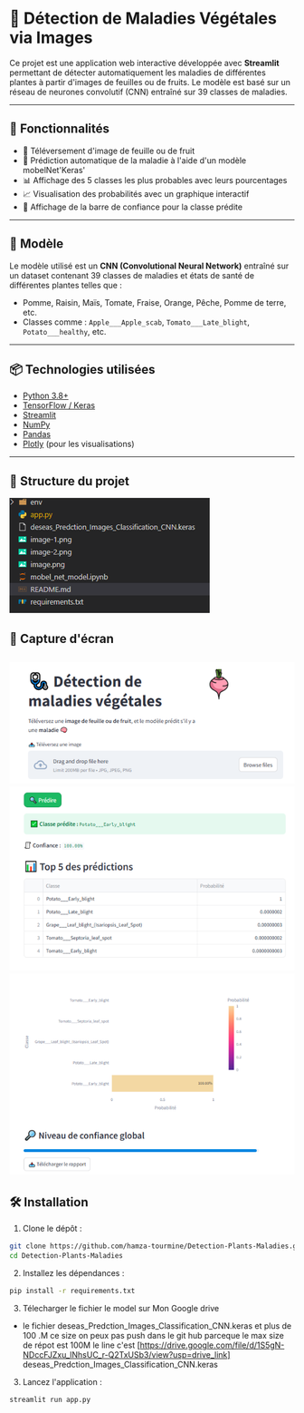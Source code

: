 # 🌿 Détection de Maladies Végétales via Images

Ce projet est une application web interactive développée avec **Streamlit** permettant de détecter automatiquement les maladies de différentes plantes à partir d'images de feuilles ou de fruits. Le modèle est basé sur un réseau de neurones convolutif (CNN) entraîné sur 39 classes de maladies.

---

## 🚀 Fonctionnalités

- 📸 Téléversement d'image de feuille ou de fruit
- 🤖 Prédiction automatique de la maladie à l'aide d'un modèle mobelNet'Keras'
- 📊 Affichage des 5 classes les plus probables avec leurs pourcentages
- 📈 Visualisation des probabilités avec un graphique interactif
- 🎯 Affichage de la barre de confiance pour la classe prédite

---

## 🧠 Modèle

Le modèle utilisé est un **CNN (Convolutional Neural Network)** entraîné sur un dataset contenant 39 classes de maladies et états de santé de différentes plantes telles que :

- Pomme, Raisin, Maïs, Tomate, Fraise, Orange, Pêche, Pomme de terre, etc.
- Classes comme : `Apple___Apple_scab`, `Tomato___Late_blight`, `Potato___healthy`, etc.

---

## 📦 Technologies utilisées

- [Python 3.8+](https://www.python.org/)
- [TensorFlow / Keras](https://www.tensorflow.org/)
- [Streamlit](https://streamlit.io/)
- [NumPy](https://numpy.org/)
- [Pandas](https://pandas.pydata.org/)
- [Plotly](https://plotly.com/python/) (pour les visualisations)

---
## 📁 Structure du projet
![ Structure du projet](image-3.png)
## 📸 Capture d'écran

![téleversement d'image](image.png)
![éxemple de prédiction](image-1.png)
![example de préduction](image-2.png)
---

## 🛠️ Installation

1. Clone le dépôt :

```bash
git clone https://github.com/hamza-tourmine/Detection-Plants-Maladies.git
cd Detection-Plants-Maladies
```

2. Installez les dépendances :
```bash
pip install -r requirements.txt
```
3. Télecharger le fichier le model sur Mon Google drive
 - le fichier deseas_Predction_Images_Classification_CNN.keras et plus de 100 .M ce size on peux pas push dans le git hub parceque le max size de répot est 100M
 le line c'est [https://drive.google.com/file/d/1S5gN-NDccFJZxu_lNhsUC_r-Q2TxUSb3/view?usp=drive_link]
  deseas_Predction_Images_Classification_CNN.keras

3. Lancez l'application :
```bash
streamlit run app.py
````

